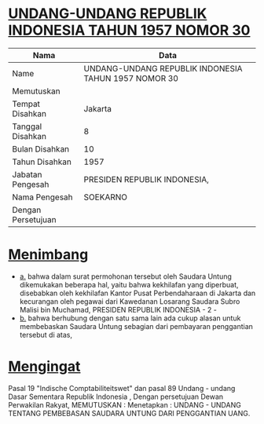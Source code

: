 # [UNDANG-UNDANG REPUBLIK INDONESIA TAHUN 1957 NOMOR 30](http://example.org/legal/document/uu/1957/30)

| Nama | Data |
| ------ | ----- |
|Name|UNDANG-UNDANG REPUBLIK INDONESIA TAHUN 1957 NOMOR 30|
|Memutuskan||
|Tempat Disahkan|Jakarta|
|Tanggal Disahkan|8|
|Bulan Disahkan|10|
|Tahun Disahkan|1957|
|Jabatan Pengesah|PRESIDEN REPUBLIK INDONESIA,|
|Nama Pengesah|SOEKARNO|
|Dengan Persetujuan||
# [Menimbang](http://example.org/legal/document/uu/1957/30/menimbang)

* [a.](http://example.org/legal/document/uu/1957/30/menimbang/point/a) bahwa dalam surat permohonan tersebut oleh Saudara Untung dikemukakan beberapa hal, yaitu bahwa kekhilafan yang diperbuat, disebabkan oleh kekhilafan Kantor Pusat Perbendaharaan di Jakarta dan kecurangan oleh pegawai dari Kawedanan Losarang Saudara Subro Malisi bin Muchamad, PRESIDEN REPUBLIK INDONESIA - 2 -
* [b.](http://example.org/legal/document/uu/1957/30/menimbang/point/b) bahwa berhubung dengan satu sama lain ada cukup alasan untuk membebaskan Saudara Untung sebagian dari pembayaran penggantian tersebut di atas,
# [Mengingat](http://example.org/legal/document/uu/1957/30/mengingat)
Pasal 19 "Indische Comptabiliteitswet" dan pasal 89 Undang - undang Dasar Sementara Republik Indonesia , Dengan persetujuan Dewan Perwakilan Rakyat, MEMUTUSKAN : Menetapkan : UNDANG - UNDANG TENTANG PEMBEBASAN SAUDARA UNTUNG DARI PENGGANTIAN UANG.
